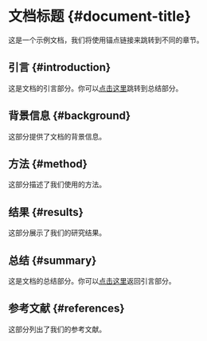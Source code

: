 # 文档标题 {#document-title}

这是一个示例文档，我们将使用锚点链接来跳转到不同的章节。

## 引言 {#introduction}
这是文档的引言部分。你可以[点击这里](#summary)跳转到总结部分。

## 背景信息 {#background}
这部分提供了文档的背景信息。

## 方法 {#method}
这部分描述了我们使用的方法。

## 结果 {#results}
这部分展示了我们的研究结果。

## 总结 {#summary}
这是文档的总结部分。你可以[点击这里](#introduction)返回引言部分。

## 参考文献 {#references}
这部分列出了我们的参考文献。
